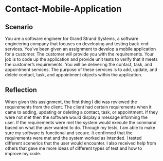 # Contact-Mobile-Application

## Scenario
You are a software engineer for Grand Strand Systems, a software engineering company that focuses on developing and testing back-end services. You’ve been given an assignment to develop a mobile application for a customer. The customer will provide you with the requirements. Your job is to code up the application and provide unit tests to verify that it meets the customer’s requirements. You will be delivering the contact, task, and appointment services. The purpose of these services is to add, update, and delete contact, task, and appointment objects within the application. 


## Reflection
When given this assignment, the first thing I did was reviewed the requirements from the client. The client had certain requirements when it came to adding, updating or deleting a contact, task, or appointment. If they were not met then the software would display a message informing the user. If the requirements were met the system would execute the command based on what the user wanted to do. Through my tests, I am able to make sure my software is functional and secure. It confirmed that the requirements were met and the system worked as intended. I tested different scenerios that the user would encounter. I also received help from others that gave me more ideas of different types of test and how to improve my code.
